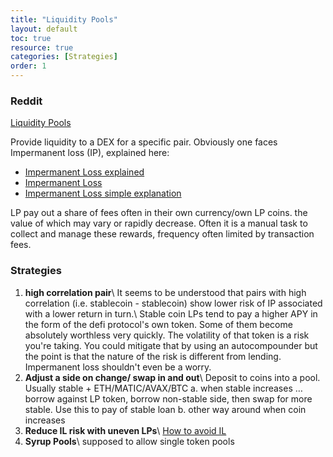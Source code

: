 ```yaml
---
title: "Liquidity Pools"
layout: default
toc: true
resource: true
categories: [Strategies]
order: 1
---
```

### Reddit
[Liquidity Pools](https://www.reddit.com/r/CryptoCurrency/comments/mfk2oi/defi_explained_liquidity_pools/ "Source on  reddit")

Provide liquidity to a DEX for a specific pair. Obviously one faces Impermanent loss (IP), explained here:
* [Impermanent Loss explained](https://finematics.com/impermanent-loss-explained/)
* [Impermanent Loss](https://3commas.io/academy/articles/impermanent-loss-explained)
* [Impermanent Loss simple explanation](https://3commas.io/academy/articles/impermanent-loss-explained)

LP pay out a share of fees often in their own currency/own LP coins.  the value of which may vary or rapidly decrease. Often it is a manual task to collect and manage these rewards, frequency often limited by transaction fees.

###  Strategies
1. **high correlation pair**\\
It seems to be understood that pairs with high correlation (i.e. stablecoin - stablecoin) show lower risk of IP associated with a lower return in turn.\\
Stable coin LPs tend to pay a higher APY in the form of the defi protocol's own token. Some of them become absolutely worthless very quickly. The volatility of that token is a risk you're taking. You could mitigate that by using an autocompounder but the point is that the nature of the risk is different from lending. Impermanent loss shouldn't even be a worry.
2. **Adjust a side on change/ swap in and out**\\
Deposit to coins into a pool. Usually stable + ETH/MATIC/AVAX/BTC
  a. when stable increases … borrow against LP token, borrow non-stable side, then swap for more stable. Use this to pay of stable loan
     b. other way around when coin increases
3. **Reduce IL risk with uneven LPs**\\
  [How to avoid IL](https://newsletter.banklesshq.com/p/how-to-avoid-impermanent-loss)
4. **Syrup Pools**\\
    supposed to allow single token pools
